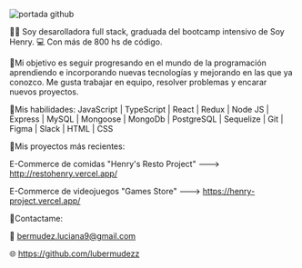 
![portada github](https://user-images.githubusercontent.com/96797815/197685621-d8403e76-6faa-48ea-98de-58e0a674f0b2.png)

👋🏻 Soy desarolladora full stack, graduada del bootcamp intensivo de Soy Henry. 💻 
Con más de 800 hs de código. 

🤝Mi objetivo es seguir progresando en el mundo de la programación aprendiendo e incorporando nuevas tecnologías y mejorando en las que ya conozco. Me gusta trabajar en equipo, resolver problemas y encarar nuevos proyectos.

🚀Mis habilidades:
JavaScript | TypeScript | React | Redux | Node JS | Express | MySQL | Mongoose | MongoDb | PostgreSQL | Sequelize | Git | Figma | Slack | HTML | CSS

🚀Mis proyectos más recientes:
  
  E-Commerce de comidas "Henry's Resto Project" ---> http://restohenry.vercel.app/
  
  E-Commerce de videojuegos "Games Store" ---> https://henry-project.vercel.app/

🤝Contactame: 

   📧 bermudez.luciana9@gmail.com
 
   🌐 https://github.com/lubermudezz
